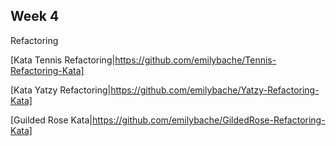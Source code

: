 ## Week 4

Refactoring

[Kata Tennis Refactoring|https://github.com/emilybache/Tennis-Refactoring-Kata]

[Kata Yatzy Refactoring|https://github.com/emilybache/Yatzy-Refactoring-Kata]

[Guilded Rose Kata|https://github.com/emilybache/GildedRose-Refactoring-Kata]

